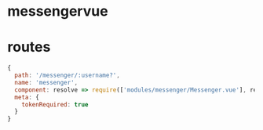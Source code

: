 # messengervue
# routes
``` javascript
{
  path: '/messenger/:username?',
  name: 'messenger',
  component: resolve => require(['modules/messenger/Messenger.vue'], resolve),
  meta: {
    tokenRequired: true
  }
}
```